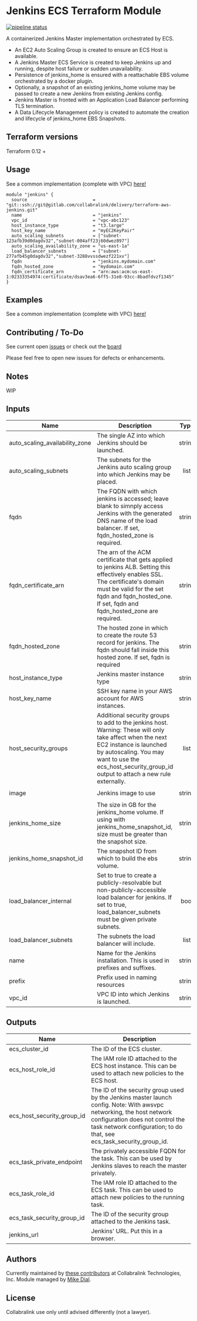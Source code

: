 # Jenkins ECS Terraform Module

[![pipeline status](https://gitlab.com/collabralink/delivery/terraform-aws-jenkins/badges/master/pipeline.svg)](https://gitlab.com/collabralink/delivery/terraform-aws-jenkins/-/commits/master)

A containerized Jenkins Master implementation orchestrated by ECS.
- An EC2 Auto Scaling Group is created to ensure an ECS Host is available.
- A Jenkins Master ECS Service is created to keep Jenkins up and running, despite host failure or sudden unavailability.
- Persistence of jenkins_home is ensured with a reattachable EBS volume orchestrated by a docker plugin.
- Optionally, a snapshot of an existing jenkins_home volume may be passed to create a new Jenkins from existing Jenkins config.
- Jenkins Master is fronted with an Application Load Balancer performing TLS termination.
- A Data Lifecycle Management policy is created to automate the creation and lifecycle of jenkins_home EBS Snapshots.

## Terraform versions

Terraform 0.12 +


## Usage
See a common implementation (complete with VPC) [here!](examples/common)

```hcl
module "jenkins" {
  source                         = "git::ssh://git@gitlab.com/collabralink/delivery/terraform-aws-jenkins.git"
  name                           = "jenkins"
  vpc_id                         = "vpc-abc123"
  host_instance_type             = "t3.large"
  host_key_name                  = "myEC2KeyPair"
  auto_scaling_subnets           = ["subnet-123afb39d0dagdv32","subnet-004aff23j60dwez897"]
  auto_scaling_availability_zone = "us-east-1a"
  load_balancer_subnets          = ["subnet-277afb45g0dagdv32","subnet-3288vvssdwezf221xv"]
  fqdn                           = "jenkins.mydomain.com"
  fqdn_hosted_zone               = "mydomain.com"
  fqdn_certificate_arn           = "arn:aws:acm:us-east-1:02333354974:certificate/dsav3ea6-6ff5-31e8-93cc-8badfdvzf1345"
}
```


## Examples
See a common implementation (complete with VPC)  [here!](examples/common)


## Contributing / To-Do

See current open [issues](https://gitlab.com/collabralink/delivery/terraform-aws-jenkins/issues) or check out the [board](https://gitlab.com/collabralink/delivery/terraform-aws-jenkins/-/boards)

Please feel free to open new issues for defects or enhancements.


## Notes

WIP


<!-- BEGINNING OF PRE-COMMIT-TERRAFORM DOCS HOOK -->
## Inputs

| Name | Description | Type | Default | Required |
|------|-------------|:----:|:-----:|:-----:|
| auto\_scaling\_availability\_zone | The single AZ into which Jenkins should be launched. | string | n/a | yes |
| auto\_scaling\_subnets | The subnets for the Jenkins auto scaling group into which Jenkins may be placed. | list | n/a | yes |
| fqdn | The FQDN with which jenkins is accessed; leave blank to simnply access Jenkins with the generated DNS name of the load balancer.  If set, fqdn_hosted_zone is required. | string | `""` | no |
| fqdn\_certificate\_arn | The arn of the ACM certificate that gets applied to jenkins ALB.  Setting this effectively enables SSL.  The certificate's domain must be valid for the set fqdn and fqdn_hosted_one.  If set, fqdn and fqdn_hosted_zone are required. | string | `""` | no |
| fqdn\_hosted\_zone | The hosted zone in which to create the route 53 record for jenkins.  The fqdn should fall inside this hosted zone.  If set, fqdn is required | string | `""` | no |
| host\_instance\_type | Jenkins master instance type | string | `"m5.xlarge"` | no |
| host\_key\_name | SSH key name in your AWS account for AWS instances. | string | n/a | yes |
| host\_security\_groups | Additional security groups to add to the jenkins host.  Warning:  These will only take affect when the next EC2 instance is launched by autoscaling.  You may want to use the ecs_host_security_group_id output to attach a new rule externally. | list | `[]` | no |
| image | Jenkins image to use | string | `"jenkins/jenkins:lts-centos"` | no |
| jenkins\_home\_size | The size in GB for the jenkins_home volume.  If using with jenkins_home_snapshot_id, size must be greater than the snapshot size. | string | `"50"` | no |
| jenkins\_home\_snapshot\_id | The snapshot ID from which to build the ebs volume. | string | `""` | no |
| load\_balancer\_internal | Set to true to create a publicly-resolvable but non-publicly-accessible load balancer for jenkins.  If set to true, load_balancer_subnets must be given private subnets. | bool | `"false"` | no |
| load\_balancer\_subnets | The subnets the load balancer will include. | list | n/a | yes |
| name | Name for the Jenkins installation.  This is used in prefixes and suffixes. | string | n/a | yes |
| prefix | Prefix used in naming resources | string | `"jenkins"` | no |
| vpc\_id | VPC ID into which Jenkins is launched. | string | n/a | yes |

## Outputs

| Name | Description |
|------|-------------|
| ecs\_cluster\_id | The ID of the ECS cluster. |
| ecs\_host\_role\_id | The IAM role ID attached to the ECS host instance.  This can be used to attach new policies to the ECS host. |
| ecs\_host\_security\_group\_id | The ID of the security group used by the Jenkins master launch config.  Note:  With awsvpc networking, the host network configuration does not control the task network configuration; to do that, see ecs_task_security_group_id. |
| ecs\_task\_private\_endpoint | The privately accessible FQDN for the task.  This can be used by Jenkins slaves to reach the master privately. |
| ecs\_task\_role\_id | The IAM role ID attached to the ECS task.  This can be used to attach new policies to the running task. |
| ecs\_task\_security\_group\_id | The ID of the security group attached to the Jenkins task. |
| jenkins\_url | Jenkins' URL.  Put this in a browser. |

<!-- END OF PRE-COMMIT-TERRAFORM DOCS HOOK -->


## Authors

Currently maintained by [these contributors](https://gitlab.com/collabralink/delivery/terraform-aws-jenkins/-/graphs/master) at Collabralink Technologies, Inc.
Module managed by [Mike Dial](https://gitlab.com/mdialcollabralinkcom).

## License

Collabralink use only until advised differently (not a lawyer).

